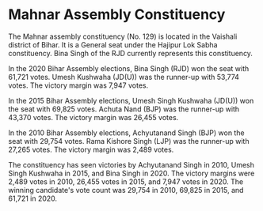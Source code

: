 # Mahnar Assembly Constituency

The Mahnar assembly constituency (No. 129) is located in the Vaishali district of Bihar. It is a General seat under the Hajipur Lok Sabha constituency. Bina Singh of the RJD currently represents this constituency.

In the 2020 Bihar Assembly elections, Bina Singh (RJD) won the seat with 61,721 votes. Umesh Kushwaha (JD(U)) was the runner-up with 53,774 votes. The victory margin was 7,947 votes.

In the 2015 Bihar Assembly elections, Umesh Singh Kushwaha (JD(U)) won the seat with 69,825 votes. Achuta Nand (BJP) was the runner-up with 43,370 votes. The victory margin was 26,455 votes.

In the 2010 Bihar Assembly elections, Achyutanand Singh (BJP) won the seat with 29,754 votes. Rama Kishore Singh (LJP) was the runner-up with 27,265 votes. The victory margin was 2,489 votes.

The constituency has seen victories by Achyutanand Singh in 2010, Umesh Singh Kushwaha in 2015, and Bina Singh in 2020. The victory margins were 2,489 votes in 2010, 26,455 votes in 2015, and 7,947 votes in 2020. The winning candidate's vote count was 29,754 in 2010, 69,825 in 2015, and 61,721 in 2020.
